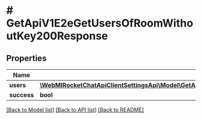 # # GetApiV1E2eGetUsersOfRoomWithoutKey200Response

## Properties

Name | Type | Description | Notes
------------ | ------------- | ------------- | -------------
**users** | [**\WebMIRocketChatApiClientSettingsApi\Model\GetApiV1E2eGetUsersOfRoomWithoutKey200ResponseUsersInner[]**](GetApiV1E2eGetUsersOfRoomWithoutKey200ResponseUsersInner.md) |  | [optional]
**success** | **bool** |  | [optional]

[[Back to Model list]](../../README.md#models) [[Back to API list]](../../README.md#endpoints) [[Back to README]](../../README.md)
